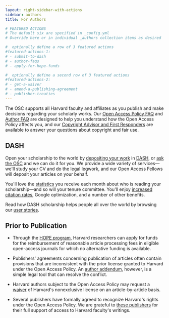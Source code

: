 ```yaml
---
layout: right-sidebar-with-actions
sidebar: authors
title: For Authors

# FEATURED ACTIONS
# The default six are specified in _config.yml
# Override here or in individual _authors collection items as desired

#  optionally define a row of 3 featured actions
#featured-actions-1:
# - submit-to-dash
# - author-faqs
# - apply-for-hope-funds

#  optionally define a second row of 3 featured actions
#featured-actions-2:
# - get-a-waiver
# - amend-a-publishing-agreement
# - publisher-treaties
---
```


The OSC supports all Harvard faculty and affiliates as you publish  and make decisions regarding your scholarly works. Our [Open Access Policy FAQ]({{site.baseurl}}/policies/faq/) and [Author FAQ]({{site.baseurl}}/authors/faq/) are designed to help you understand how the Open Access Policy affects you, and our [Copyright Advisor and First Responders]({{site.baseurl}}/programs/copyright/) are available to answer your questions about copyright and fair use.

## DASH

Open your scholarship to the world by [depositing your work](https://osc.hul.harvard.edu/dash/quicksubmit/) in [DASH](http://dash.harvard.edu), or [ask the OSC](mailto:{{site.email}}?subject=Request%20for%20assistance%20with%20DASH) and we can do it for you. We provide a wide variety of services&mdash;we'll study your CV and do the legal legwork, and our Open Access Fellows will deposit your articles on your behalf.

You'll love the [statistics](https://osc.hul.harvard.edu/dash/mydash/) you receive each month about who is reading your scholarship&mdash;and so will your tenure committee. You'll enjoy [increased citation rates](http://www.openoasis.org/index.php?option=com_content&view=article&id=560&Itemid=391), Google optimization, and a number of other benefits.

Read how DASH scholarship helps people all over the world by browsing our [user stories](https://dash.harvard.edu/stories).

## Prior to Publication

- Through the [HOPE program]({{site.baseurl}}/programs/hope/), Harvard researchers can apply for funds for the reimbursement of reasonable article processing fees in eligible open-access journals for which no alternative funding is available.

- Publishers' agreements concerning publication of articles often contain provisions that are inconsistent with the prior license granted to Harvard under the Open Access Policy. An [author addendum](https://osc.hul.harvard.edu/dash/addendum/), however, is a simple legal tool that can resolve the conflict.

- Harvard authors subject to the Open Access Policy may request a [waiver](https://osc.hul.harvard.edu/dash/waiver/) of Harvard's nonexclusive license on an article-by-article basis.

- Several publishers have formally agreed to recognize Harvard's rights under the Open Access Policy. We are grateful to [these publishers]({{site.baseurl}}/publishers/treaties/) for their full support of access to Harvard faculty's writings.
